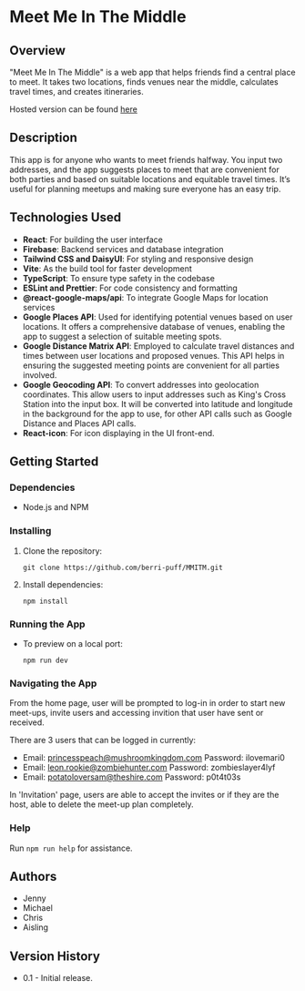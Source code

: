 # Meet Me In The Middle

## Overview

"Meet Me In The Middle" is a web app that helps friends find a central place to meet. It takes two locations, finds venues near the middle, calculates travel times, and creates itineraries.

Hosted version can be found [here](https://meet-me-in-the-middle-22a40.web.app/)

## Description

This app is for anyone who wants to meet friends halfway. You input two addresses, and the app suggests places to meet that are convenient for both parties and based on suitable locations and equitable travel times. It’s useful for planning meetups and making sure everyone has an easy trip.

## Technologies Used

- **React**: For building the user interface
- **Firebase**: Backend services and database integration
- **Tailwind CSS and DaisyUI**: For styling and responsive design
- **Vite**: As the build tool for faster development
- **TypeScript**: To ensure type safety in the codebase
- **ESLint and Prettier**: For code consistency and formatting
- **@react-google-maps/api**: To integrate Google Maps for location services
- **Google Places API**: Used for identifying potential venues based on user locations. It offers a comprehensive database of venues, enabling the app to suggest a selection of suitable meeting spots.
- **Google Distance Matrix API**: Employed to calculate travel distances and times between user locations and proposed venues. This API helps in ensuring the suggested meeting points are convenient for all parties involved.
- **Google Geocoding API**: To convert addresses into geolocation coordinates. This allow users to input addresses such as King's Cross Station into the input box. It will be converted into latitude and longitude in the background for the app to use, for other API calls such as Google Distance and Places API calls. 
- **React-icon**: For icon displaying in the UI front-end. 


## Getting Started

### Dependencies

- Node.js and NPM

### Installing

1. Clone the repository:
   ```
   git clone https://github.com/berri-puff/MMITM.git
   ```
2. Install dependencies:
   ```
   npm install
   ```

### Running the App

- To preview on a local port:
  ```
  npm run dev
  ```

### Navigating the App 

From the home page, user will be prompted to log-in in order to start new meet-ups, invite users and accessing invition that user have sent or received. 

There are 3 users that can be logged in currently: 
   - Email: princesspeach@mushroomkingdom.com Password: ilovemari0
   - Email: leon.rookie@zombiehunter.com Password: zombieslayer4lyf
   - Email: potatoloversam@theshire.com Password: p0t4t03s

In 'Invitation' page, users are able to accept the invites or if they are the host, able to delete the meet-up plan completely. 

### Help

Run `npm run help` for assistance.

## Authors

- Jenny
- Michael
- Chris
- Aisling

## Version History

- 0.1 - Initial release.

